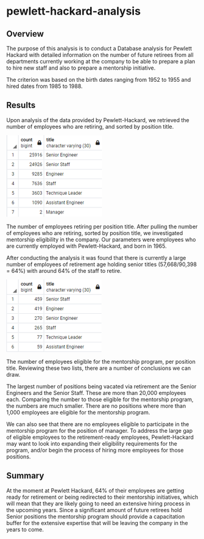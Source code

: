 # pewlett-hackard-analysis

## Overview
The purpose of this analysis is to conduct a Database analysis for Pewlett Hackard with detailed information on the number of future retirees from all departments currently working at the company to be able to prepare a plan to hire new staff and also to prepare a mentorship initiative. 

The criterion was based on the birth dates ranging from 1952 to 1955 and hired dates from 1985 to 1988.

## Results

Upon analysis of the data provided by Pewlett-Hackard, we retrieved the number of employees who are retiring, and sorted by position title.

![img1](https://github.com/bikachuuuuuu/pewlett-hackard-analysis/blob/main/Resources/img1.png?raw=true)

The number of employees retiring per position title.
After pulling the number of employees who are retiring, sorted by position title, we investigated mentorship eligibility in the company. Our parameters were employees who are currently employed with Pewlett-Hackard, and born in 1965.

After conducting the analysis it was found that there is currently a large number of employees of retirement age holding senior titles (57,668/90,398 = 64%) with around 64% of the staff to retire. 

![img2](https://github.com/bikachuuuuuu/pewlett-hackard-analysis/blob/main/Resources/img2.png?raw=true)

The number of employees eligible for the mentorship program, per position title.
Reviewing these two lists, there are a number of conclusions we can draw.

The largest number of positions being vacated via retirement are the Senior Engineers and the Senior Staff. These are more than 20,000 employees each.
Comparing the number to those eligible for the mentorship program, the numbers are much smaller. There are no positions where more than 1,000 employees are eligible for the mentorship program.

We can also see that there are no employees eligible to participate in the mentorship program for the position of manager.
To address the large gap of eligible employees to the retirement-ready employees, Pewlett-Hackard may want to look into expanding their eligibility requirements for the program, and/or begin the process of hiring more employees for those positions.

## Summary

At the moment at Pewlett Hackard, 64% of their employees are getting ready for retirement or being redirected to their mentorship initiatives, which will mean that they are likely going to need an extensive hiring process in the upcoming years. Since a significant amount of future retirees hold Senior positions the mentorship program should provide a capacitation buffer for the extensive expertise that will be leaving the company in the years to come. 
